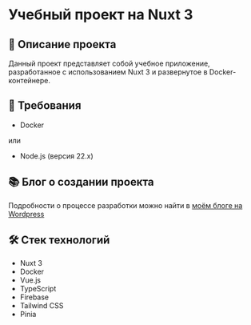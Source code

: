 # Учебный проект на Nuxt 3

## 📝 Описание проекта
Данный проект представляет собой учебное приложение, разработанное с использованием Nuxt 3 и развернутое в Docker-контейнере.

## 🚀 Требования
- Docker

или
- Node.js (версия 22.x)

## 📚 Блог о создании проекта
Подробности о процессе разработки можно найти в [моём блоге на Wordpress](https://laboratorynotices.wordpress.com/2024/12/17/первый-проект-на-nuxt-3/)

## 🛠️ Стек технологий
- Nuxt 3
- Docker
- Vue.js
- TypeScript
- Firebase
- Tailwind CSS
- Pinia